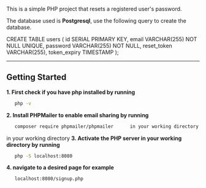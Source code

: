 This is a simple PHP project that resets a registered user's password. 

The database used is **Postgresql**, use the following query to create the database.

CREATE TABLE users (
    id SERIAL PRIMARY KEY, 
    email VARCHAR(255) NOT NULL UNIQUE,
    password VARCHAR(255) NOT NULL,
    reset_token VARCHAR(255), 
    token_expiry TIMESTAMP 
);

---

## Getting Started 

**1. First check if you have php installed by running**
```bash   
   php -v
```
**2. Install PHPMailer to enable email sharing by running**
```bash
   composer require phpmailer/phpmailer      in your working directory
```
in your working directory
**3. Activate the PHP server in your working directory by running**
```bash
   php -S localhost:8080
```
**4. navigate to a desired page for example**
```bash
   localhost:8080/signup.php
```
